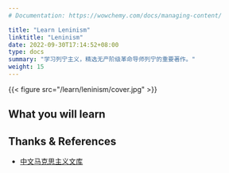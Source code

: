 ```yaml
---
# Documentation: https://wowchemy.com/docs/managing-content/

title: "Learn Leninism"
linktitle: "Leninism"
date: 2022-09-30T17:14:52+08:00
type: docs
summary: "学习列宁主义，精选无产阶级革命导师列宁的重要著作。"
weight: 15
---
```


{{< figure src="/learn/leninism/cover.jpg" >}}

## What you will learn

## Thanks & References

- [中文马克思主义文库](https://www.marxists.org/chinese/index.html)